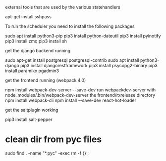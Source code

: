 
external tools that are used by the various statehandlers

apt-get install sshpass


To run the scheduler you need to install the following packages 

sudo apt install python3-pip 
pip3 install python-dateutil
pip3 install pyinotify
pip3 install zmq
pip3 install sh


get the django backend running

sudo apt-get install postgresql postgresql-contrib
sudo apt install python3-django
pip3 install djangorestframework
pip3 install psycopg2-binary
pip3 install paramiko
pgadmin3


get the frontend running (webpack 4.0)

npm install webpack-dev-server --save-dev
run webpackdev-server with node_modules/.bin/webpack-dev-server the frontend/rxrelease directory
npm install webpack-cli
npm install --save-dev react-hot-loader


get the saltplugin working 

pip3 install salt-pepper

# clean dir from pyc files
sudo find . -name "*.pyc" -exec rm -f {} \;
